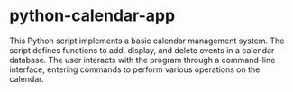 # python-calendar-app
This Python script implements a basic calendar management system. The script defines functions to add, display, and delete events in a calendar database. The user interacts with the program through a command-line interface, entering commands to perform various operations on the calendar.
